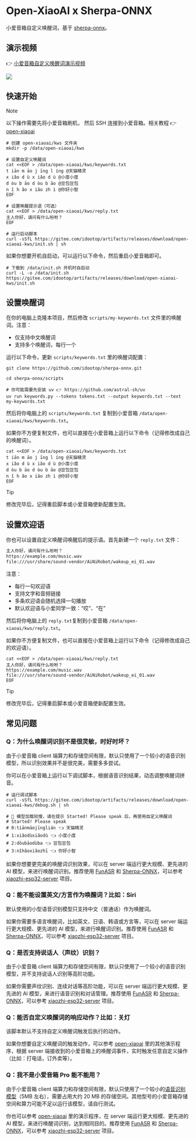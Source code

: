 # Open-XiaoAI x Sherpa-ONNX

小爱音箱自定义唤醒词，基于 [sherpa-onnx](https://github.com/k2-fsa/sherpa-onnx)。

## 演示视频

👉 [小爱音箱自定义唤醒词演示视频](https://www.bilibili.com/video/BV1YfVUz5EMj)

[![](https://github.com/idootop/open-xiaoai/raw/main/docs/images/kws.jpg)](https://www.bilibili.com/video/BV1YfVUz5EMj)

## 快速开始

> [!NOTE]
> 以下操作需要先将小爱音箱刷机， 然后 SSH 连接到小爱音箱。相关教程 👉 [open-xiaoai](https://github.com/idootop/open-xiaoai)

```shell
# 创建 open-xiaoai/kws 文件夹
mkdir -p /data/open-xiaoai/kws

# 设置自定义唤醒词
cat <<EOF > /data/open-xiaoai/kws/keywords.txt
t iān m āo j īng l íng @天猫精灵
x iǎo d ù x iǎo d ù @小度小度
d òu b āo d òu b āo @豆包豆包
n ǐ h ǎo x iǎo zh ì @你好小智
EOF

# 设置唤醒提示语（可选）
cat <<EOF > /data/open-xiaoai/kws/reply.txt
主人你好，请问有什么吩咐？
EOF

# 运行启动脚本
curl -sSfL https://gitee.com/idootop/artifacts/releases/download/open-xiaoai-kws/init.sh | sh
```

如果你想要开机自启动，可以运行以下命令，然后重启小爱音箱即可。

```shell
# 下载到 /data/init.sh 开机时自启动
curl -L -o /data/init.sh https://gitee.com/idootop/artifacts/releases/download/open-xiaoai-kws/init.sh
```

## 设置唤醒词

在你的电脑上克隆本项目，然后修改 `scripts/my-keywords.txt` 文件里的唤醒词。注意：

- 仅支持中文唤醒词
- 支持多个唤醒词，每行一个

运行以下命令，更新 `scripts/keywords.txt` 里的唤醒词配置：

```shell
git clone https://github.com/idootop/sherpa-onnx.git

cd sherpa-onnx/scripts

# 你可能需要先安装 uv 👉 https://github.com/astral-sh/uv
uv run keywords.py --tokens tokens.txt --output keywords.txt --text my-keywords.txt
```

然后将你电脑上的 `scripts/keywords.txt` 复制到小爱音箱 `/data/open-xiaoai/kws/keywords.txt`。

如果你不方便复制文件，也可以直接在小爱音箱上运行以下命令（记得修改成自己的唤醒词）。

```shell
cat <<EOF > /data/open-xiaoai/kws/keywords.txt
t iān m āo j īng l íng @天猫精灵
x iǎo d ù x iǎo d ù @小度小度
d òu b āo d òu b āo @豆包豆包
n ǐ h ǎo x iǎo zh ì @你好小智
EOF
```

> [!TIP]
> 修改完毕后，记得重启脚本或小爱音箱使新配置生效。

## 设置欢迎语

你也可以设置自定义唤醒词唤醒后的提示语。首先新建一个 `reply.txt` 文件：

```txt
主人你好，请问有什么吩咐？
https://example.com/music.wav
file:///usr/share/sound-vendor/AiNiRobot/wakeup_ei_01.wav
```

注意：

- 每行一句欢迎语
- 支持文字和音频链接
- 多条欢迎语会随机选择一句播放
- 默认欢迎语与小爱同学一致：“哎”、“在”

然后将你电脑上的 `reply.txt`复制到小爱音箱 `/data/open-xiaoai/kws/reply.txt`。

如果你不方便复制文件，也可以直接在小爱音箱上运行以下命令（记得修改成自己的欢迎语）。

```shell
cat <<EOF > /data/open-xiaoai/kws/reply.txt
主人你好，请问有什么吩咐？
https://example.com/music.wav
file:///usr/share/sound-vendor/AiNiRobot/wakeup_ei_01.wav
EOF
```

> [!TIP]
> 修改完毕后，记得重启脚本或小爱音箱使新配置生效。

## 常见问题

### Q：为什么唤醒词识别不是很灵敏，时好时坏？

由于小爱音箱 client 端算力和存储空间有限，默认只使用了一个较小的语音识别模型，所以识别效果并不是很完美，需要多多尝试。

你可以在小爱音箱上运行以下调试脚本，根据语音识别结果，动态调整唤醒词拼音。

```shell
# 运行调试脚本
curl -sSfL https://gitee.com/idootop/artifacts/releases/download/open-xiaoai-kws/debug.sh | sh

# 🐢 模型加载较慢，请在提示 Started! Please speak 后，再使用自定义唤醒词
# Started! Please speak
# 0:tiānmāojīnglián 👈 天猫精灵
# 1:xiǎodùxiǎodù 👈 小度小度
# 2:dōubāodùba 👈 豆包豆包
# 3:nǐhǎoxiǎozhī 👈 你好小智
```

如果你想要更完美的唤醒词识别效果，可以在 server 端运行更大规模、更先进的 AI 模型，来进行唤醒词识别。推荐使用 [FunASR](https://github.com/modelscope/FunASR) 和 [Sherpa-ONNX](https://github.com/k2-fsa/sherpa-onnx)，可以参考 [xiaozhi-esp32-server](https://github.com/xinnan-tech/xiaozhi-esp32-server) 项目。

### Q：能不能设置英文/方言作为唤醒词？比如：Siri

默认使用的小型语音识别模型只支持中文（普通话）作为唤醒词。

如果你需要多语言唤醒词，比如英文、日语、韩语或方言等，可以在 server 端运行更大规模、更先进的 AI 模型，来进行唤醒词识别。推荐使用 [FunASR](https://github.com/modelscope/FunASR) 和 [Sherpa-ONNX](https://github.com/k2-fsa/sherpa-onnx)，可以参考 [xiaozhi-esp32-server](https://github.com/xinnan-tech/xiaozhi-esp32-server) 项目。

### Q：是否支持说话人（声纹）识别？

由于小爱音箱 client 端算力和存储空间有限，默认只使用了一个较小的语音识别模型，并不支持说话人识别等高阶功能。

如果你需要声纹识别、连续对话等高阶功能，可以在 server 端运行更大规模、更先进的 AI 模型，来进行语音识别和对话管理。推荐使用 [FunASR](https://github.com/modelscope/FunASR) 和 [Sherpa-ONNX](https://github.com/k2-fsa/sherpa-onnx)，可以参考 [xiaozhi-esp32-server](https://github.com/xinnan-tech/xiaozhi-esp32-server) 项目。

### Q：能否自定义唤醒词的响应动作？比如：关灯

该脚本默认不支持自定义唤醒词触发后执行的动作。

如果你想要自定义唤醒词的触发动作，可以参考 [open-xiaoai](https://github.com/idootop/open-xiaoai) 里的其他演示程序，根据 server 端接收到的小爱音箱上的唤醒词事件，实时触发任意自定义操作（比如：打电话，订外卖等）。

### Q：我不是小爱音箱 Pro 能不能用？

由于小爱音箱 client 端算力和存储空间有限，默认只使用了一个较小的[语音识别模型](https://k2-fsa.github.io/sherpa/onnx/kws/pretrained_models/index.html#sherpa-onnx-kws-pre-trained-models)（5MB 左右），需要占用大约 20 MB 的存储空间。其他型号的小爱音箱存储空间和算力可能不足以运行该模型，请自行测试。

你也可以参考 [open-xiaoai](https://github.com/idootop/open-xiaoai) 里的演示程序，在 server 端运行更大规模、更先进的 AI 模型，来进行唤醒词识别，达到相同目的。推荐使用 [FunASR](https://github.com/modelscope/FunASR) 和 [Sherpa-ONNX](https://github.com/k2-fsa/sherpa-onnx)，可以参考 [xiaozhi-esp32-server](https://github.com/xinnan-tech/xiaozhi-esp32-server) 项目。
